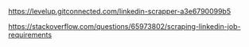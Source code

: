 https://levelup.gitconnected.com/linkedin-scrapper-a3e6790099b5




https://stackoverflow.com/questions/65973802/scraping-linkedin-job-requirements